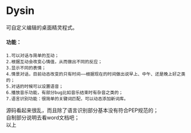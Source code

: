# Dysin
可自定义编辑的桌面精灵程式。
#### 功能：
    1.可以对话与简单的互动；
    2.根据互动会改变心情值，从而做出不同的反应；
    3.显示不同的表情；
    4.情景对话，目前动态改变的只有时间——根据现在的时间做出说早上、中午、还是晚上好之类的；
    5.对话的时候可以设置语音；
    6.播放音乐功能，有部分bug比如音乐结束时有杂音之类的；
    7.语言识别功能：很简单的关键词匹配，可以动态添加新词库。
源码看起来很乱，而且除了语言识别部分基本没有符合PEP规范的；\
自制部分说明去看word文档吧；\
以上
